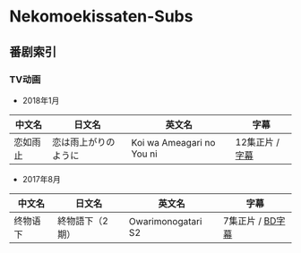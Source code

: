# Nekomoekissaten-Subs


## 番剧索引

### TV动画

- 2018年1月

| 中文名 | 日文名 | 英文名 | 字幕 |
| ---- | ---- | ---- |  ---- |
| 恋如雨止 | 恋は雨上がりのように | Koi wa Ameagari no You ni | 12集正片 / [字幕](https://github.com/Nekomoekissaten/Koi-wa-Ameagari-no-You-ni) |

- 2017年8月

| 中文名 | 日文名 | 英文名 | 字幕 |
| ---- | ---- | ---- |  ---- |
| 终物语 下 | 終物語下（2期） | Owarimonogatari S2 | 7集正片 / [BD字幕](https://github.com/Nekomoekissaten/Owarimonogatari-S2) |
